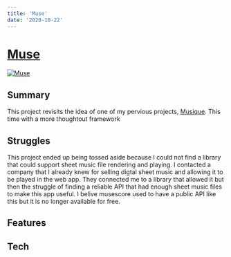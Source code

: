 ```yaml
---
title: 'Muse'
date: '2020-10-22'
---
```


# [Muse](https://muse-music.herokuapp.com/#)
[![Muse](https://i.imgur.com/Q8ayFcB.png)](https://muse-music.herokuapp.com/#)

## Summary

This project revisits the idea of one of my pervious projects, [Musique](). This time with a more thoughtout framework

## Struggles 

This project ended up being tossed aside because I could not find a library that could support sheet music file rendering and playing. I contacted a company that I already knew for selling digtal sheet music and allowing it to be played in the web app. They connected me to a library that allowed it but then the struggle of finding a reliable API that had enough sheet music files to make this app useful. I belive musescore used to have a public API like this but it is no longer available for free. 

## Features

## Tech